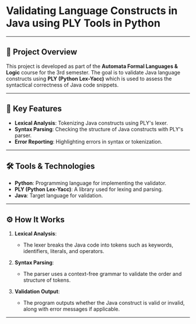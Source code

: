 # Validating Language Constructs in Java using PLY Tools in Python

---

## 🌟 Project Overview
This project is developed as part of the **Automata Formal Languages & Logic** course for the 3rd semester. The goal is to validate Java language constructs using **PLY (Python Lex-Yacc)** which is used to assess the syntactical correctness of Java code snippets.

---

## 📝 Key Features
- **Lexical Analysis**: Tokenizing Java constructs using PLY's lexer.  
- **Syntax Parsing**: Checking the structure of Java constructs with PLY's parser.  
- **Error Reporting**: Highlighting errors in syntax or tokenization.  

---

## 🛠️ Tools & Technologies
- **Python**: Programming language for implementing the validator.  
- **PLY (Python Lex-Yacc)**: A library used for lexing and parsing.  
- **Java**: Target language for validation.  

---

## ⚙️ How It Works
1. **Lexical Analysis**:  
   - The lexer breaks the Java code into tokens such as keywords, identifiers, literals, and operators.  

2. **Syntax Parsing**:  
   - The parser uses a context-free grammar to validate the order and structure of tokens.  

3. **Validation Output**:  
   - The program outputs whether the Java construct is valid or invalid, along with error messages if applicable.  

---

